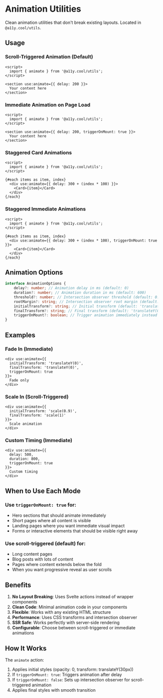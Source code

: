 # Animation Utilities

Clean animation utilities that don't break existing layouts. Located in `@a11y.cool/utils`.

## Usage

### Scroll-Triggered Animation (Default)

```svelte
<script>
  import { animate } from '@a11y.cool/utils';
</script>

<section use:animate={{ delay: 200 }}>
  Your content here
</section>
```

### Immediate Animation on Page Load

```svelte
<script>
  import { animate } from '@a11y.cool/utils';
</script>

<section use:animate={{ delay: 200, triggerOnMount: true }}>
  Your content here
</section>
```

### Staggered Card Animations

```svelte
<script>
  import { animate } from '@a11y.cool/utils';
</script>

{#each items as item, index}
  <div use:animate={{ delay: 300 + (index * 100) }}>
    <Card>{item}</Card>
  </div>
{/each}
```

### Staggered Immediate Animations

```svelte
<script>
  import { animate } from '@a11y.cool/utils';
</script>

{#each items as item, index}
  <div use:animate={{ delay: 300 + (index * 100), triggerOnMount: true }}>
    <Card>{item}</Card>
  </div>
{/each}
```

## Animation Options

```typescript
interface AnimationOptions {
	delay?: number; // Animation delay in ms (default: 0)
	duration?: number; // Animation duration in ms (default: 600)
	threshold?: number; // Intersection observer threshold (default: 0.1)
	rootMargin?: string; // Intersection observer root margin (default: '0px 0px -50px 0px')
	initialTransform?: string; // Initial transform (default: 'translateY(30px)')
	finalTransform?: string; // Final transform (default: 'translateY(0)')
	triggerOnMount?: boolean; // Trigger animation immediately instead of scroll (default: false)
}
```

## Examples

### Fade In (Immediate)

```svelte
<div use:animate={{
  initialTransform: 'translateY(0)',
  finalTransform: 'translateY(0)',
  triggerOnMount: true
}}>
  Fade only
</div>
```

### Scale In (Scroll-Triggered)

```svelte
<div use:animate={{
  initialTransform: 'scale(0.9)',
  finalTransform: 'scale(1)'
}}>
  Scale animation
</div>
```

### Custom Timing (Immediate)

```svelte
<div use:animate={{
  delay: 500,
  duration: 800,
  triggerOnMount: true
}}>
  Custom timing
</div>
```

## When to Use Each Mode

### Use `triggerOnMount: true` for:

- Hero sections that should animate immediately
- Short pages where all content is visible
- Landing pages where you want immediate visual impact
- Forms or interactive elements that should be visible right away

### Use scroll-triggered (default) for:

- Long content pages
- Blog posts with lots of content
- Pages where content extends below the fold
- When you want progressive reveal as user scrolls

## Benefits

1. **No Layout Breaking**: Uses Svelte actions instead of wrapper components
2. **Clean Code**: Minimal animation code in your components
3. **Flexible**: Works with any existing HTML structure
4. **Performance**: Uses CSS transforms and intersection observer
5. **SSR Safe**: Works perfectly with server-side rendering
6. **Configurable**: Choose between scroll-triggered or immediate animations

## How It Works

The `animate` action:

1. Applies initial styles (opacity: 0, transform: translateY(30px))
2. If `triggerOnMount: true`: Triggers animation after delay
3. If `triggerOnMount: false`: Sets up intersection observer for scroll-triggered animation
4. Applies final styles with smooth transition
